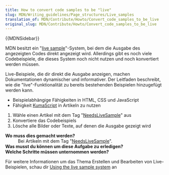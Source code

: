 ```yaml
---
title: How to convert code samples to be "live"
slug: MDN/Writing_guidelines/Page_structures/Live_samples
translation_of: MDN/Contribute/Howto/Convert_code_samples_to_be_live
original_slug: MDN/Contribute/Howto/Convert_code_samples_to_be_live
---
```

{{MDNSidebar}}

MDN besitzt ein "[live sample](/de/docs/MDN/Contribute/Editor/Live_samples)"-System, bei dem die Ausgabe des angezeigten Codes direkt angezeigt wird. Allerdings gibt es noch viele Codebeispiele, die dieses System noch nicht nutzen und noch konvertiert werden müssen.

Live-Beispiele, die dir direkt die Ausgabe anzeigen, machen Dokumentationen dynamischer und informativer. Der Leitfaden beschreibt, wie die "live"-Funktionalität zu bereits bestehenden Beispielen hinzugefügt werden kann.

- Beispielabhängige Fähigkeiten in HTML, CSS und JavaScript
- Fähigkeit [KumaScript](/de/docs/MDN/Contribute/Tools/KumaScript) in Artikeln zu nutzen

1.  Wähle einen Artikel mit dem Tag "[NeedsLiveSample](/de/docs/tag/NeedsLiveSample)" aus
2.  Konvertiere das Codebeispiels
3.  Lösche alle Bilder oder Texte, auf denen die Ausgabe gezeigt wird

<dl><dt><strong>Wo muss dies gemacht werden?</strong></dt><dd>Bei Artikeln mit dem Tag "<a href="/en-US/docs/tag/NeedsLiveSample">NeedsLiveSample</a>".</dd><dt><strong>Was musst du können um diese Aufgabe zu erledigen?</strong></dt><dt><strong>Welche Schritte müssen unternommen werden?</strong></dt></dl>

Für weitere Informationen um das Thema Erstellen und Bearbeiten von Live-Beispielen, schau dir [Using the live sample system](/de/docs/MDN/Contribute/Editor/Live_samples) an
